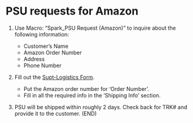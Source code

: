 # PSU requests for Amazon
1.  Use Macro: “Spark_PSU Request (Amazon)” to inquire about the following information:
	-   Customer’s Name
	-   Amazon Order Number
	-   Address
	-   Phone Number

2.  Fill out the [Supt-Logistics Form](https://docs.google.com/forms/d/e/1FAIpQLSdd0Hei0HZSqwf_bzUTIdutMvE_a_N2VGuOc5fta-jwun69PA/viewform?fbzx=4036418607483484801). 

	-   Put the Amazon order number for ‘Order Number’.
	-   Fill in all the required info in the ‘Shipping Info’ section. 

3.  PSU will be shipped within roughly 2 days. Check back for TRK# and provide it to the customer. (END)